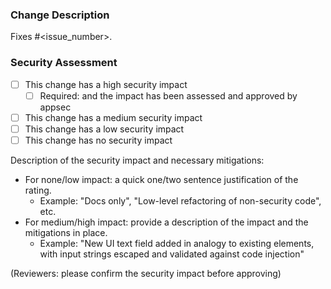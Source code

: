 ### Change Description

Fixes #<issue_number>.

### Security Assessment

- [ ] This change has a high security impact
  - [ ] Required: and the impact has been assessed and approved by appsec
- [ ] This change has a medium security impact
- [ ] This change has a low security impact
- [ ] This change has no security impact

Description of the security impact and necessary mitigations:

- For none/low impact: a quick one/two sentence justification of the rating.
  - Example: "Docs only", "Low-level refactoring of non-security code", etc.
- For medium/high impact: provide a description of the impact and the mitigations in place.
  - Example: "New UI text field added in analogy to existing elements, with input strings escaped and validated against code injection"

(Reviewers: please confirm the security impact before approving)
